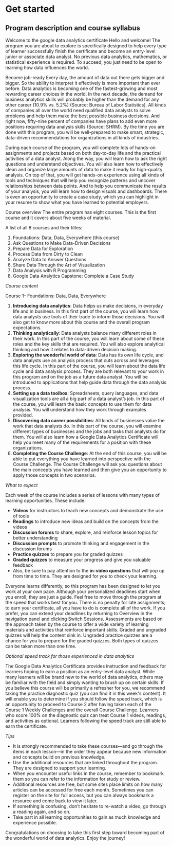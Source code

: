 # Get started

## Program description and course syllabus

Welcome to the google data analytics certificate
Hello and welcome! The program you are about to explore is specifically designed to help every type of learner successfully finish the certificate and become an entry-level junior or associate data analyst. No previous data analytics, mathematics, or statistical experience is required. To succeed, you just need to be open to learning how data influences the world. 

Become job-ready
Every day, the amount of data out there gets bigger and bigger. So the ability to interpret it effectively is more important than ever before. Data analytics is becoming one of the fastest-growing and most rewarding career choices in the world. In the next decade, the demand for business analytics skills will probably be higher than the demand for any other career (10.9% vs. 5.2%) (Source: Bureau of Labor Statistics). All kinds of companies all over the world need qualified data analysts to solve problems and help them make the best possible business decisions. And right now, fifty-nine percent of companies have plans to add even more positions requiring data analysis skills (Source: SHRM). By the time you are done with this program, you will be well-prepared to make smart, strategic, data-driven recommendations for organizations in all kinds of industries. 

During each course of the program, you will complete lots of hands-on assignments and projects based on both day-to-day life and the practical activities of a data analyst. Along the way, you will learn how to ask the right questions and understand objectives. You will also learn how to effectively clean and organize large amounts of data to make it ready for high-quality analysis. On top of that, you will get hands-on experience using all kinds of tools and techniques that will help you recognize patterns and uncover relationships between data points. And to help you communicate the results of your analysis, you will learn how to design visuals and dashboards. There is even an opportunity to create a case study, which you can highlight in your resume to show what you have learned to potential employers. 

Course overview
The entire program has eight courses. This is the first course and it covers about five weeks of material. 

A list of all 8 courses and their titles: 
1. Foundations: Data, Data, Everywhere (this course)
2. Ask Questions to Make Data-Driven Decisions
3. Prepare Data for Exploration
4. Process Data from Dirty to Clean
5. Analyze Data to Answer Questions
6. Share Data Through the Art of Visualization 
7. Data Analysis with R Programming 
8. Google Data Analytics Capstone: Complete a Case Study 

<i>Course content</i>

Course 1– Foundations: Data, Data, Everywhere
1. <b>Introducing data analytics</b>: Data helps us make decisions, in everyday life and in business. In this first part of the course, you will learn how data analysts use tools of their trade to inform those decisions. You will also get to know more about this course and the overall program expectations.
2. <b>Thinking analytically</b>: Data analysts balance many different roles in their work. In this part of the course, you will learn about some of these roles and the key skills that are required. You will also explore analytical thinking and how it relates to data-driven decision making.
3. <b>Exploring the wonderful world of data</b>: Data has its own life cycle, and data analysts use an analysis process that cuts across and leverages this life cycle. In this part of the course, you will learn about the data life cycle and data analysis process. They are both relevant to your work in this program and on the job as a future data analyst. You will be introduced to applications that help guide data through the data analysis process.
4. <b>Setting up a data toolbox</b>: Spreadsheets, query languages, and data visualization tools are all a big part of a data analyst’s job. In this part of the course, you will learn the basic concepts to use them for data analysis. You will understand how they work through examples provided.
5. <b>Discovering data career possibilities</b>: All kinds of businesses value the work that data analysts do. In this part of the course, you will examine different types of businesses and the jobs and tasks that analysts do for them. You will also learn how a Google Data Analytics Certificate will help you meet many of the requirements for a position with these organizations.
6. <b>Completing the Course Challenge</b>: At the end of this course, you will be able to put everything you have learned into perspective with the Course Challenge. The Course Challenge will ask you questions about the main concepts you have learned and then give you an opportunity to apply those concepts in two scenarios.

<i>What to expect</i>

Each week of the course includes a series of lessons with many types of learning opportunities. These include:
- <b>Videos</b> for instructors to teach new concepts and demonstrate the use of tools
- <b>Readings</b> to introduce new ideas and build on the concepts from the videos
- <b>Discussion forums</b> to share, explore, and reinforce lesson topics for better understanding
- <b>Discussion prompts</b> to promote thinking and engagement in the discussion forums
- <b>Practice quizzes</b> to prepare you for graded quizzes
- <b>Graded quizzes</b> to measure your progress and give you valuable feedback 
- Also, be sure to pay attention to the <b>in-video questions</b> that will pop up from time to time. They are designed for you to check your learning. 

Everyone learns differently, so this program has been designed to let you work at your own pace. Although your personalized deadlines start when you enroll, they are just a guide. Feel free to move through the program at the speed that works best for you. There is no penalty for late assignments; to earn your certificate, all you have to do is complete all of the work. If you prefer, you can extend your deadlines by returning to Overview in the navigation panel and clicking Switch Sessions. Assessments are based on the approach taken by the course to offer a wide variety of learning materials and activities that reinforce important skills. Graded and ungraded quizzes will help the content sink in. Ungraded practice quizzes are a chance for you to prepare for the graded quizzes. Both types of quizzes can be taken more than one time. 

<i>Optional speed track for those experienced in data analytics</i>

The Google Data Analytics Certificate provides instruction and feedback for learners hoping to earn a position as an entry-level data analyst. While many learners will be brand new to the world of data analytics, others may be familiar with the field and simply wanting to brush up on certain skills. 
If you believe this course will be primarily a refresher for you, we recommend taking the practice diagnostic quiz (you can find it in this week's content). It will enable you to determine if you should follow the speed track, which is an opportunity to proceed to Course 2 after having taken each of the Course 1 Weekly Challenges and the overall Course Challenge. Learners who score 100% on the diagnostic quiz can treat Course 1 videos, readings, and activities as optional. Learners following the speed track are still able to earn the certificate. 

<i>Tips</i>

- It is strongly recommended to take these courses—and go through the items in each lesson—in the order they appear because new information and concepts build on previous knowledge. 
- Use the additional resources that are linked throughout the program. They are designed to support your learning. 
- When you encounter useful links in the course, remember to bookmark them so you can refer to the information for study or review.
- Additional resources are free, but some sites place limits on how many articles can be accessed for free each month. Sometimes you can register on the site for full access, but you can always bookmark a resource and come back to view it later.
- If something is confusing, don’t hesitate to re-watch a video, go through a reading again, and so on.
- Take part in all learning opportunities to gain as much knowledge and experience possible. 

Congratulations on choosing to take this first step toward becoming part of the wonderful world of data analytics. Enjoy the journey!
